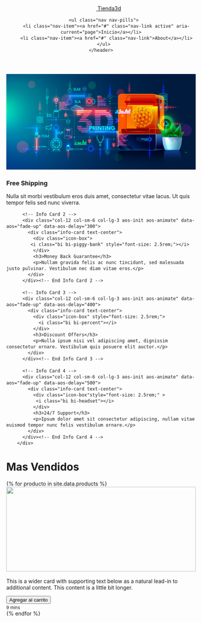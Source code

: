 <div class="container">
    <header class="d-flex flex-wrap justify-content-center py-3 mb-4 border-bottom">
      <a href="/" class="d-flex align-items-center mb-3 mb-md-0 me-md-auto link-body-emphasis text-decoration-none">
        <svg class="bi me-2" width="40" height="32" aria-hidden="true"><use xlink:href="#bootstrap"></use></svg>
        <span class="fs-4">Tienda3d</span>
      </a>

      <ul class="nav nav-pills">
        <li class="nav-item"><a href="#" class="nav-link active" aria-current="page">Inicio</a></li>
        <li class="nav-item"><a href="#" class="nav-link">About</a></li>
      </ul>
    </header>
  </div>
  <div class="p-4 p-md-5 mb-4 rounded text-body-emphasis bg-body-secondary">
   <img src="./assets/img/head.jpg" class="img-fluid" width="1296">
  </div>
  <div class="row g-4 justify-content-center">
          <!-- Info Card 1 -->
          <div class="col-12 col-sm-6 col-lg-3 aos-init aos-animate" data-aos="fade-up" data-aos-delay="200">
            <div class="info-card text-center">
              <div class="icon-box">
              <i class="bi bi-truck" style="font-size: 2.5rem;"></i>
              </div>
              <h3>Free Shipping</h3>
              <p>Nulla sit morbi vestibulum eros duis amet, consectetur vitae lacus. Ut quis tempor felis sed nunc viverra.</p>
            </div>
          </div><!-- End Info Card 1 -->

          <!-- Info Card 2 -->
          <div class="col-12 col-sm-6 col-lg-3 aos-init aos-animate" data-aos="fade-up" data-aos-delay="300">
            <div class="info-card text-center">
              <div class="icon-box">
             <i class="bi bi-piggy-bank" style="font-size: 2.5rem;"></i>
              </div>
              <h3>Money Back Guarantee</h3>
              <p>Nullam gravida felis ac nunc tincidunt, sed malesuada justo pulvinar. Vestibulum nec diam vitae eros.</p>
            </div>
          </div><!-- End Info Card 2 -->

          <!-- Info Card 3 -->
          <div class="col-12 col-sm-6 col-lg-3 aos-init aos-animate" data-aos="fade-up" data-aos-delay="400">
            <div class="info-card text-center">
              <div class="icon-box" style="font-size: 2.5rem;">
                <i class="bi bi-percent"></i>
              </div>
              <h3>Discount Offers</h3>
              <p>Nulla ipsum nisi vel adipiscing amet, dignissim consectetur ornare. Vestibulum quis posuere elit auctor.</p>
            </div>
          </div><!-- End Info Card 3 -->

          <!-- Info Card 4 -->
          <div class="col-12 col-sm-6 col-lg-3 aos-init aos-animate" data-aos="fade-up" data-aos-delay="500">
            <div class="info-card text-center">
              <div class="icon-box"style="font-size: 2.5rem;" >
               <i class="bi bi-headset"></i>
              </div>
              <h3>24/7 Support</h3>
              <p>Ipsum dolor amet sit consectetur adipiscing, nullam vitae euismod tempor nunc felis vestibulum ornare.</p>
            </div>
          </div><!-- End Info Card 4 -->
        </div>
<h1>Mas Vendidos</h1>
<div class="row">

<div class="row row-cols-1 row-cols-sm-2 row-cols-md-3 g-3">
       {% for producto in site.data.products %}
        <div class="col">
          <div class="card shadow-sm">
            <img src="{{ producto.image }}"  width="100%" height="225">
            <div class="card-body">
              <p class="card-text">This is a wider card with supporting text below as a natural lead-in to additional content. This content is a little bit longer.</p>
              <div class="d-flex justify-content-between align-items-center">
                <div class="btn-group">
                  <button class="btn btn-primary" onclick="addToCart({{ producto.id }}, '{{ producto.name }}', {{ producto.price }})">Agregar al carrito</button>
                </div>
                <small class="text-body-secondary">9 mins</small>
              </div>
            </div>
          </div>
        </div>
        {% endfor %}
 </div>

</div>
